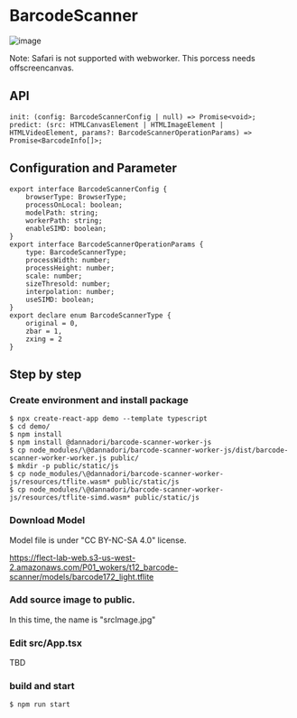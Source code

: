 # BarcodeScanner

![image](https://user-images.githubusercontent.com/48346627/118266526-b1ecb780-b4f5-11eb-9c25-d32a42e852ce.gif)

Note: Safari is not supported with webworker. This porcess needs offscreencanvas.

## API

```
init: (config: BarcodeScannerConfig | null) => Promise<void>;
predict: (src: HTMLCanvasElement | HTMLImageElement | HTMLVideoElement, params?: BarcodeScannerOperationParams) => Promise<BarcodeInfo[]>;

```

## Configuration and Parameter
```
export interface BarcodeScannerConfig {
    browserType: BrowserType;
    processOnLocal: boolean;
    modelPath: string;
    workerPath: string;
    enableSIMD: boolean;
}
export interface BarcodeScannerOperationParams {
    type: BarcodeScannerType;
    processWidth: number;
    processHeight: number;
    scale: number;
    sizeThresold: number;
    interpolation: number;
    useSIMD: boolean;
}
export declare enum BarcodeScannerType {
    original = 0,
    zbar = 1,
    zxing = 2
}
```


## Step by step
### Create environment and install package
```
$ npx create-react-app demo --template typescript
$ cd demo/
$ npm install
$ npm install @dannadori/barcode-scanner-worker-js
$ cp node_modules/\@dannadori/barcode-scanner-worker-js/dist/barcode-scanner-worker-worker.js public/
$ mkdir -p public/static/js
$ cp node_modules/\@dannadori/barcode-scanner-worker-js/resources/tflite.wasm* public/static/js
$ cp node_modules/\@dannadori/barcode-scanner-worker-js/resources/tflite-simd.wasm* public/static/js
```

### Download Model
Model file is under "CC BY-NC-SA 4.0" license.

https://flect-lab-web.s3-us-west-2.amazonaws.com/P01_wokers/t12_barcode-scanner/models/barcode172_light.tflite


### Add source image to public. 
In this time, the name is "srcImage.jpg"

### Edit src/App.tsx
TBD

### build and start

```
$ npm run start
```




